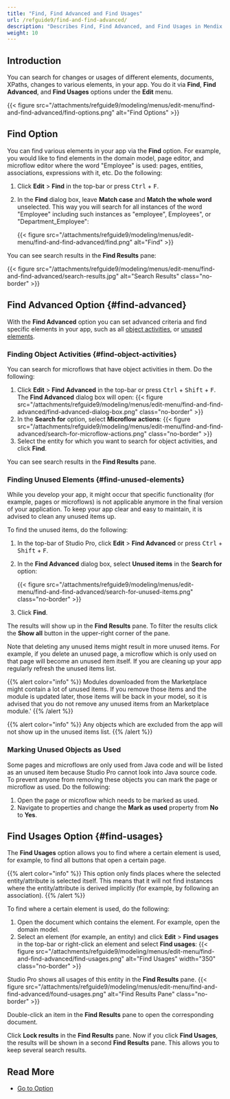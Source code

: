 ```yaml
---
title: "Find, Find Advanced and Find Usages"
url: /refguide9/find-and-find-advanced/
description: "Describes Find, Find Advanced, and Find Usages in Mendix Studio Pro."
weight: 10
---
```


## Introduction

You can search for changes or usages of different elements, documents, XPaths, changes to various elements, in your app.  You do it via **Find**, **Find Advanced**, and **Find Usages** options under the **Edit** menu. 

{{< figure src="/attachments/refguide9/modeling/menus/edit-menu/find-and-find-advanced/find-options.png" alt="Find Options"  >}}

## Find Option

You can find various elements in your app via the **Find** option. For example, you would like to find elements in the domain model, page editor, and microflow editor where the word "Employee" is used: pages, entities, associations, expressions with it, etc. Do the following:

1. Click **Edit** > **Find** in the top-bar or press <kbd>Ctrl</kbd> + <kbd>F</kbd>.
2. In the **Find** dialog box, leave **Match case** and **Match the whole word** unselected. This way you will search for all instances of the word "Employee" including such instances as "employee", Employees", or "Department_Employee":

    {{< figure src="/attachments/refguide9/modeling/menus/edit-menu/find-and-find-advanced/find.png" alt="Find" >}}

You can see search results in the **Find Results** pane:

{{< figure src="/attachments/refguide9/modeling/menus/edit-menu/find-and-find-advanced/search-results.jpg" alt="Search Results" class="no-border" >}}

## Find Advanced Option {#find-advanced}

With the **Find Advanced** option you can set advanced criteria and find specific elements in your app, such as all [object activities](#find-object-activities), or [unused elements](#find-unused-elements). 

### Finding Object Activities {#find-object-activities}

You can search for microflows that have object activities in them. Do the following:

1. Click **Edit** > **Find** **Advanced** in the top-bar or press <kbd>Ctrl</kbd> + <kbd>Shift</kbd> + <kbd>F</kbd>.
    The **Find Advanced** dialog box will open:
    {{< figure src="/attachments/refguide9/modeling/menus/edit-menu/find-and-find-advanced/find-advanced-dialog-box.png" class="no-border" >}}
2. In the **Search for** option, select **Microflow actions**:
    {{< figure src="/attachments/refguide9/modeling/menus/edit-menu/find-and-find-advanced/search-for-microflow-actions.png" class="no-border" >}}
3. Select the entity for which you want to search for object activities, and click **Find**.

You can see search results in the **Find Results** pane.

### Finding Unused Elements {#find-unused-elements}

While you develop your app, it might occur that specific functionality (for example, pages or microflows) is not applicable anymore in the final version of your application. To keep your app clear and easy to maintain, it is advised to clean any unused items up. 

To find the unused items, do the following:

1. In the top-bar of Studio Pro, click **Edit** > **Find Advanced** or press <kbd>Ctrl</kbd> + <kbd>Shift</kbd> + <kbd>F</kbd>.
2. In the **Find Advanced** dialog box, select **Unused items** in the **Search for** option:

    {{< figure src="/attachments/refguide9/modeling/menus/edit-menu/find-and-find-advanced/search-for-unused-items.png" class="no-border" >}}

3. Click **Find**. 

The results will show up in the **Find Results** pane. To filter the results click the **Show all** button in the upper-right corner of the pane. 

Note that deleting any unused items might result in more unused items. For example, if you delete an unused page, a microflow which is only used on that page will become an unused item itself. If you are cleaning up your app regularly refresh the unused items list.

{{% alert color="info" %}}
Modules downloaded from the Marketplace might contain a lot of unused items. If you remove those items and the module is updated later, those items will be back in your model, so it is advised that you do not remove any unused items from an Marketplace module.'
{{% /alert %}}

{{% alert color="info" %}}
Any objects which are excluded from the app will not show up in the unused items list.
{{% /alert %}}

### Marking Unused Objects as Used 

Some pages and microflows are only used from Java code and will be listed as an unused item because Studio Pro cannot look into Java source code. To prevent anyone from removing these objects you can mark the page or microflow as used. Do the following:

1. Open the page or microflow which needs to be marked as used.
2. Navigate to properties and change the **Mark as used** property from **No** to **Yes**.

## Find Usages Option {#find-usages}

The **Find Usages** option allows you to find where a certain element is used, for example, to find all buttons that open a certain page.

{{% alert color="info" %}}
This option only finds places where the selected entity/attribute is selected itself. This means that it will not find instances where the entity/attribute is derived implicitly (for example, by following an association).
{{% /alert %}}

To find where a certain element is used, do the following:

1. Open the document which contains the element. For example, open the domain model. 
2. Select an element (for example, an entity) and click **Edit** > **Find usages** in the top-bar or right-click an element and select **Find usages**:
    {{< figure src="/attachments/refguide9/modeling/menus/edit-menu/find-and-find-advanced/find-usages.png" alt="Find Usages"   width="350"  class="no-border" >}}

Studio Pro shows all usages of this entity in the **Find Results** pane. 
{{< figure src="/attachments/refguide9/modeling/menus/edit-menu/find-and-find-advanced/found-usages.png" alt="Find Results Pane" class="no-border" >}}

Double-click an item in the **Find Results** pane to open the corresponding document. 

Click **Lock results** in the **Find Results** pane. Now if you click **Find Usages**, the results will be shown in a second **Find Results** pane. This allows you to keep several search results.

## Read More

* [Go to Option](/refguide9/go-to-option/)
